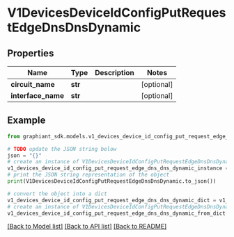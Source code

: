 # V1DevicesDeviceIdConfigPutRequestEdgeDnsDnsDynamic


## Properties

Name | Type | Description | Notes
------------ | ------------- | ------------- | -------------
**circuit_name** | **str** |  | [optional] 
**interface_name** | **str** |  | [optional] 

## Example

```python
from graphiant_sdk.models.v1_devices_device_id_config_put_request_edge_dns_dns_dynamic import V1DevicesDeviceIdConfigPutRequestEdgeDnsDnsDynamic

# TODO update the JSON string below
json = "{}"
# create an instance of V1DevicesDeviceIdConfigPutRequestEdgeDnsDnsDynamic from a JSON string
v1_devices_device_id_config_put_request_edge_dns_dns_dynamic_instance = V1DevicesDeviceIdConfigPutRequestEdgeDnsDnsDynamic.from_json(json)
# print the JSON string representation of the object
print(V1DevicesDeviceIdConfigPutRequestEdgeDnsDnsDynamic.to_json())

# convert the object into a dict
v1_devices_device_id_config_put_request_edge_dns_dns_dynamic_dict = v1_devices_device_id_config_put_request_edge_dns_dns_dynamic_instance.to_dict()
# create an instance of V1DevicesDeviceIdConfigPutRequestEdgeDnsDnsDynamic from a dict
v1_devices_device_id_config_put_request_edge_dns_dns_dynamic_from_dict = V1DevicesDeviceIdConfigPutRequestEdgeDnsDnsDynamic.from_dict(v1_devices_device_id_config_put_request_edge_dns_dns_dynamic_dict)
```
[[Back to Model list]](../README.md#documentation-for-models) [[Back to API list]](../README.md#documentation-for-api-endpoints) [[Back to README]](../README.md)


